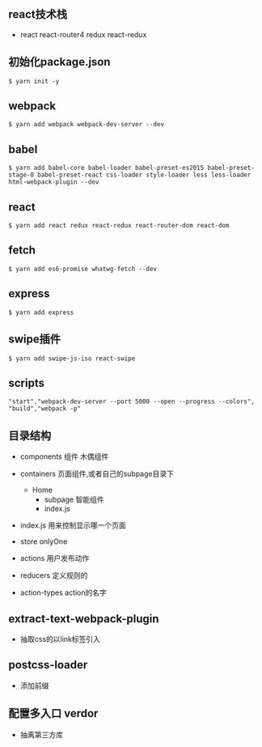 ## react技术栈
- react react-router4 redux react-redux
## 初始化package.json
```
$ yarn init -y
```
## webpack
```
$ yarn add webpack webpack-dev-server --dev
```
## babel
```
$ yarn add babel-core babel-loader babel-preset-es2015 babel-preset-stage-0 babel-preset-react css-loader style-loader less less-loader html-webpack-plugin --dev
```
## react
```
$ yarn add react redux react-redux react-router-dom react-dom
```
## fetch
```
$ yarn add es6-promise whatwg-fetch --dev
```
## express
```
$ yarn add express
```

## swipe插件
```
$ yarn add swipe-js-iso react-swipe
```
## scripts
```
"start","webpack-dev-server --port 5000 --open --progress --colors",
"build","webpack -p"
```

## 目录结构
- components 组件 木偶组件
- containers 页面组件,或者自己的subpage目录下
    - Home
        - subpage 智能组件
        - index.js
- index.js 用来控制显示哪一个页面

- store onlyOne
- actions 用户发布动作
- reducers 定义规则的
- action-types action的名字


## extract-text-webpack-plugin
- 抽取css的以link标签引入

## postcss-loader
- 添加前缀

## 配置多入口 verdor
- 抽离第三方库